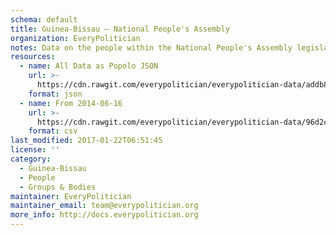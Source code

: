 ```yaml
---
schema: default
title: Guinea-Bissau — National People's Assembly
organization: EveryPolitician
notes: Data on the people within the National People's Assembly legislature of Guinea-Bissau.
resources:
  - name: All Data as Popolo JSON
    url: >-
      https://cdn.rawgit.com/everypolitician/everypolitician-data/addb879b07b17064d3d2c05f0d138cc216771cf7/data/Guinea-Bissau/Assembly/ep-popolo-v1.0.json
    format: json
  - name: From 2014-06-16
    url: >-
      https://cdn.rawgit.com/everypolitician/everypolitician-data/96d2c4bbe72d9477204c5e40f623b073460a24b9/data/Guinea-Bissau/Assembly/term-2014.csv
    format: csv
last_modified: 2017-01-22T06:51:45
license: ''
category:
  - Guinea-Bissau
  - People
  - Groups & Bodies
maintainer: EveryPolitician
maintainer_email: team@everypolitician.org
more_info: http://docs.everypolitician.org
---
```

